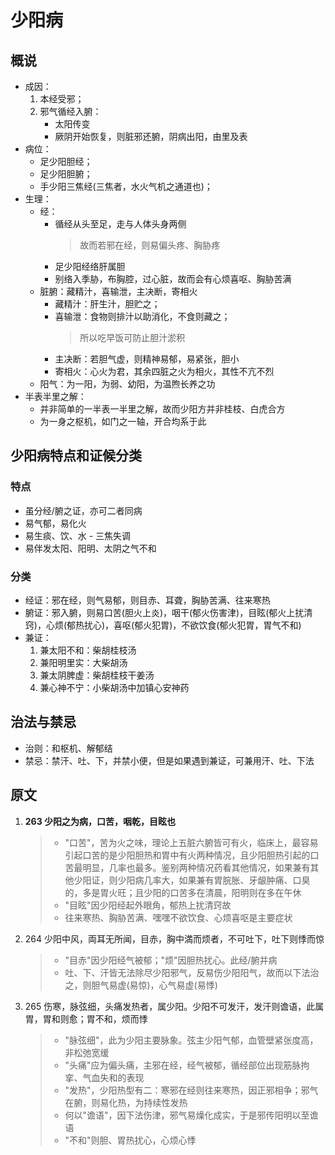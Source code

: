 # 少阳病
## 概说
* 成因：
    1. 本经受邪；
    2. 邪气循经入腑：
        * 太阳传变
        * 厥阴开始恢复，则脏邪还腑，阴病出阳，由里及表
* 病位：
    * 足少阳胆经；
    * 足少阳胆腑；
    * 手少阳三焦经(三焦者，水火气机之通道也)；
* 生理：
    * 经：
        * 循经从头至足，走与人体头身两侧
            > 故而若邪在经，则易偏头疼、胸胁疼
        * 足少阳经络肝属胆
        * 别络入季胁，布胸腔，过心脏，故而会有心烦喜呕、胸胁苦满
    * 脏腑：藏精汁，喜输泄，主决断，寄相火
        * 藏精汁：肝生汁，胆贮之；
        * 喜输泄：食物则排汁以助消化，不食则藏之；
            > 所以吃早饭可防止胆汁淤积
        * 主决断：若胆气虚，则精神易郁，易紧张，胆小
        * 寄相火：心火为君，其余四脏之火为相火，其性不亢不烈
    * 阳气：为一阳，为弱、幼阳，为温煦长养之功
* 半表半里之解：
    * 并非简单的一半表一半里之解，故而少阳方并非桂枝、白虎合方
    * 为一身之枢机，如门之一轴，开合均系于此

## 少阳病特点和证候分类
### 特点
* 虽分经/腑之证，亦可二者同病
* 易气郁，易化火
* 易生痰、饮、水 - 三焦失调
* 易伴发太阳、阳明、太阴之气不和

### 分类
* 经证：邪在经，则气易郁，则目赤、耳聋，胸胁苦满、往来寒热
* 腑证：邪入腑，则易口苦(胆火上炎)，咽干(郁火伤害津)，目眩(郁火上扰清窍)，心烦(郁热扰心)，喜呕(郁火犯胃)，不欲饮食(郁火犯胃，胃气不和)
* 兼证：
    1. 兼太阳不和：柴胡桂枝汤
    2. 兼阳明里实：大柴胡汤
    3. 兼太阴脾虚：柴胡桂枝干姜汤
    4. 兼心神不宁：小柴胡汤中加镇心安神药

## 治法与禁忌
* 治则：和枢机、解郁结
* 禁忌：禁汗、吐、下，并禁小便，但是如果遇到兼证，可兼用汗、吐、下法

## 原文
1. <strong>263 少阳之为病，口苦，咽乾，目眩也</strong>
    > * "口苦"，苦为火之味，理论上五脏六腑皆可有火，临床上，最容易引起口苦的是少阳胆热和胃中有火两种情况，且少阳胆热引起的口苦最明显，几率也最多。鉴别两种情况药看其他情况，如果兼有其他少阳证，则少阳病几率大，如果兼有胃脘胀、牙龈肿痛、口臭的，多是胃火旺；且少阳的口苦多在清晨，阳明则在多在午休
    > * "目眩"因少阳经起外眼角，郁热上扰清窍故
    > * 往来寒热、胸胁苦满、嘿嘿不欲饮食、心烦喜呕是主要症状
2. 264 少阳中风，両耳无所闻，目赤，胸中満而烦者，不可吐下，吐下则悸而惊
    > * "目赤"因少阳经气被郁；"烦"因胆热扰心。此经/腑并病
    > * 吐、下、汗皆无法除尽少阳邪气，反易伤少阳阳气，故而以下法治之，则胆气易虚(易惊)，心气易虚(易悸)
3. 265 伤寒，脉弦细，头痛发热者，属少阳。少阳不可发汗，发汗则谵语，此属胃，胃和则愈；胃不和，烦而悸
    > * "脉弦细"，此为少阳主要脉象。弦主少阳气郁，血管壁紧张度高，非松弛宽缓
    > * "头痛"应为偏头痛，主邪在经，经气被郁，循经部位出现筋脉拘挛、气血失和的表现
    > * "发热"，少阳热型有二：寒邪在经则往来寒热，因正邪相争；邪气在腑，则易化热，为持续性发热
    > * 何以"谵语"，因下法伤津，邪气易燥化成实，于是邪传阳明以至谵语
    > * "不和"则胆、胃热扰心，心烦心悸
